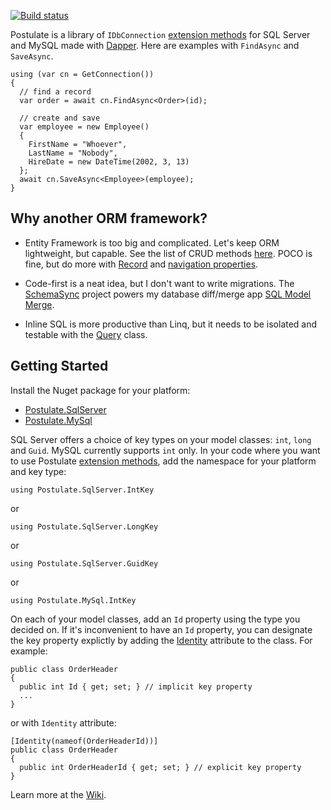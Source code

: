 [![Build status](https://ci.appveyor.com/api/projects/status/i8uoaftti334xuth/branch/master?svg=true)](https://ci.appveyor.com/project/adamosoftware/postulate/branch/master)

Postulate is a library of `IDbConnection` [extension methods](https://github.com/adamosoftware/Postulate/wiki/Crud-method-reference) for SQL Server and MySQL made with [Dapper](https://github.com/StackExchange/Dapper). Here are examples with `FindAsync` and `SaveAsync`.

```
using (var cn = GetConnection())
{
  // find a record
  var order = await cn.FindAsync<Order>(id);
  
  // create and save
  var employee = new Employee()
  {
    FirstName = "Whoever",
    LastName = "Nobody",
    HireDate = new DateTime(2002, 3, 13)
  };
  await cn.SaveAsync<Employee>(employee);
}
```
## Why another ORM framework?
- Entity Framework is too big and complicated. Let's keep ORM lightweight, but capable. See the list of CRUD methods [here](https://github.com/adamosoftware/Postulate/wiki/Crud-method-reference). POCO is fine, but do more with [Record](https://github.com/adamosoftware/Postulate/wiki/Use-Base.Record-and-IUser-for-audit-tracking-and-more) and [navigation properties](https://github.com/adamosoftware/Postulate/wiki/Using-IFindRelated-to-implement-navigation-properties).

- Code-first is a neat idea, but I don't want to write migrations. The [SchemaSync](https://github.com/adamosoftware/SchemaSync) project powers my database diff/merge app [SQL Model Merge](https://aosoftware.net/Project/SqlModelMerge).

- Inline SQL is more productive than Linq, but it needs to be isolated and testable with the [Query](https://github.com/adamosoftware/Postulate/wiki/Using-the-Query-class) class.

## Getting Started
Install the Nuget package for your platform:
- [Postulate.SqlServer](https://www.nuget.org/packages/Postulate.SqlServer)
- [Postulate.MySql](https://www.nuget.org/packages/Postulate.MySql)

SQL Server offers a choice of key types on your model classes: `int`, `long` and `Guid`. MySQL currently supports `int` only. In your code where you want to use Postulate [extension methods](https://github.com/adamosoftware/Postulate/wiki/Crud-method-reference), add the namespace for your platform and key type:

`using Postulate.SqlServer.IntKey` 

or

`using Postulate.SqlServer.LongKey` 

or

`using Postulate.SqlServer.GuidKey` 

or

`using Postulate.MySql.IntKey`

On each of your model classes, add an `Id` property using the type you decided on. If it's inconvenient to have an `Id` property, you can designate the key property explictly by adding the [Identity](https://github.com/adamosoftware/Postulate/blob/master/Postulate.Base/Attributes/IdentityAttribute.cs) attribute to the class. For example:
```
public class OrderHeader
{
  public int Id { get; set; } // implicit key property
  ...
}
```
or with `Identity` attribute:
```
[Identity(nameof(OrderHeaderId))]
public class OrderHeader
{
  public int OrderHeaderId { get; set; } // explicit key property
}
```
Learn more at the [Wiki](https://github.com/adamosoftware/Postulate/wiki).
